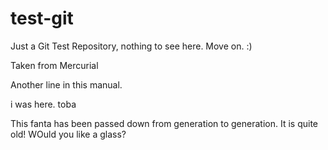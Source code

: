 test-git
========

Just a Git Test Repository, nothing to see here. Move on. :)

Taken from Mercurial

Another line in this manual.

i was here. toba

This fanta has been passed down from generation to generation. It is quite old! WOuld you like a glass?
